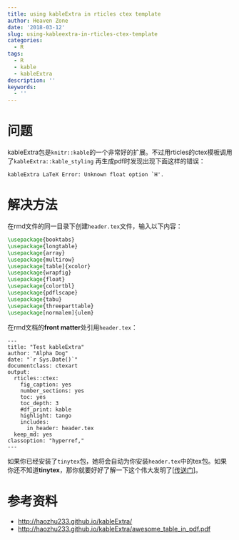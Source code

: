 ```yaml
---
title: using kableExtra in rticles ctex template
author: Heaven Zone
date: '2018-03-12'
slug: using-kableextra-in-rticles-ctex-template
categories:
  - R
tags:
  - R
  - kable
  - kableExtra
description: ''
keywords:
  - ''
---
```


# 问题

kableExtra包是`knitr::kable`的一个非常好的扩展。不过用rticles的ctex模板调用了`kableExtra::kable_styling` 再生成pdf时发现出现下面这样的错误：

```
kableExtra LaTeX Error: Unknown float option `H'.
```

# 解决方法

在rmd文件的同一目录下创建`header.tex`文件，输入以下内容：

```tex
\usepackage{booktabs}
\usepackage{longtable}
\usepackage{array}
\usepackage{multirow}
\usepackage[table]{xcolor}
\usepackage{wrapfig}
\usepackage{float}
\usepackage{colortbl}
\usepackage{pdflscape}
\usepackage{tabu}
\usepackage{threeparttable}
\usepackage[normalem]{ulem}
```

在rmd文档的**front matter**处引用`header.tex`：

```
---
title: "Test kableExtra"
author: "Alpha Dog"
date: "`r Sys.Date()`"
documentclass: ctexart
output:
  rticles::ctex:
    fig_caption: yes
    number_sections: yes
    toc: yes
    toc_depth: 3
    #df_print: kable
    highlight: tango
    includes:
      in_header: header.tex
  keep_md: yes
classoption: "hyperref,"
---
```

如果你已经安装了`tinytex`包，她将会自动为你安装`header.tex`中的tex包。如果你还不知道**tinytex**，那你就要好好了解一下这个伟大发明了[[传送门](https://github.com/yihui/tinytex)]。

# 参考资料

- <http://haozhu233.github.io/kableExtra/>
- <http://haozhu233.github.io/kableExtra/awesome_table_in_pdf.pdf>



